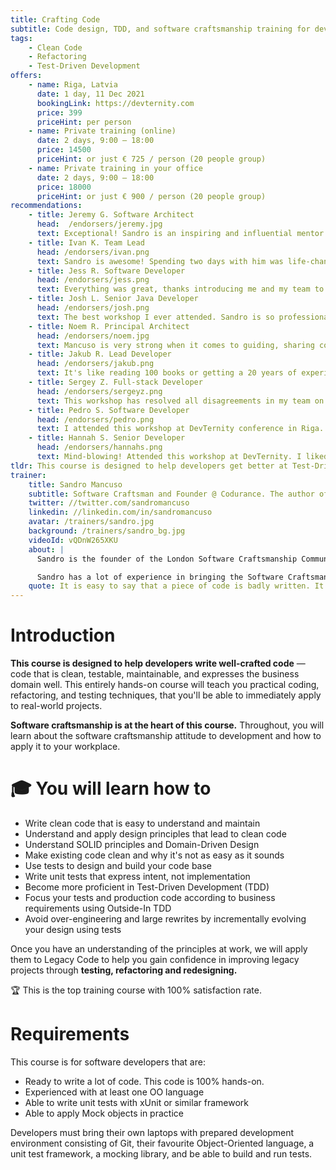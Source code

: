 ```yaml
---
title: Crafting Code
subtitle: Code design, TDD, and software craftsmanship training for developers.
tags:
    - Clean Code
    - Refactoring
    - Test-Driven Development
offers:
    - name: Riga, Latvia
      date: 1 day, 11 Dec 2021
      bookingLink: https://devternity.com
      price: 399
      priceHint: per person
    - name: Private training (online)
      date: 2 days, 9:00 – 18:00
      price: 14500
      priceHint: or just € 725 / person (20 people group)      
    - name: Private training in your office
      date: 2 days, 9:00 – 18:00
      price: 18000
      priceHint: or just € 900 / person (20 people group)
recommendations:
    - title: Jeremy G. Software Architect
      head:  /endorsers/jeremy.jpg
      text: Exceptional! Sandro is an inspiring and influential mentor. Even my skeptical colleagues are now learning TDD.
    - title: Ivan K. Team Lead
      head: /endorsers/ivan.png
      text: Sandro is awesome! Spending two days with him was life-changing. Together with my team we learned A LOT OF THINGS. And had a lot of laughter :)
    - title: Jess R. Software Developer
      head: /endorsers/jess.png
      text: Everything was great, thanks introducing me and my team to Sandro! Such a challenging and inspiring workshop! 
    - title: Josh L. Senior Java Developer
      head: /endorsers/josh.png
      text: The best workshop I ever attended. Sandro is so professional; I was also surprised how much value Sandro put into two days. His programming speed is absolutely mind-blowing. I got so much from this workshop! 
    - title: Noem R. Principal Architect
      head: /endorsers/noem.jpg
      text: Mancuso is very strong when it comes to guiding, sharing concepts, and guiding through questions. Absolutely above my expectations.
    - title: Jakub R. Lead Developer
      head: /endorsers/jakub.png
      text: It's like reading 100 books or getting a 20 years of experienced injection straight to your brain.
    - title: Sergey Z. Full-stack Developer
      head: /endorsers/sergeyz.png
      text: This workshop has resolved all disagreements in my team on how we should approach coding, how to write tests, what to refactor and what not. Worth every penny.
    - title: Pedro S. Software Developer
      head: /endorsers/pedro.png
      text: I attended this workshop at DevTernity conference in Riga. Absolutely loved zero theory and 100% practice approach.
    - title: Hannah S. Senior Developer
      head: /endorsers/hannahs.png
      text: Mind-blowing! Attended this workshop at DevTernity. I liked that it was very fast-paced and there was no time to chill – everyone was engaged in coding, pairing, discussions.  Two days is not enough. More please!
tldr: This course is designed to help developers get better at Test-Driven Development and write well-crafted code — code that is clean, testable, maintainable, and an expression of the business domain. The course is entirely hands-on, designed to teach developers practical techniques they can immediately apply to real-world projects. Software Craftsmanship is at the heart of this course. Throughout, you will learn about the Software Craftsmanship attitude to development and how to apply it to your workplace.
trainer:
    title: Sandro Mancuso
    subtitle: Software Craftsman and Founder @ Codurance. The author of «The Software Craftsman» best-seller
    twitter: //twitter.com/sandromancuso
    linkedin: //linkedin.com/in/sandromancuso
    avatar: /trainers/sandro.jpg
    background: /trainers/sandro_bg.jpg
    videoId: vQDnW265XKU
    about: | 
      Sandro is the founder of the London Software Craftsmanship Community (LSCC), the author of best-selling book «The Software Craftsman» and the founder of Codurance software development house.

      Sandro has a lot of experience in bringing the Software Craftsmanship ideology and Extreme Programming practices to organisations of all sizes. Sandro is internationally renowned by his work on evolving and spreading Software Craftsmanship and is frequently invited to speak in many conferences around the world. His professional aspiration is to raise the bar of the software industry by helping developers become better at and care more about their craft.
    quote: It is easy to say that a piece of code is badly written. It is easy to complain or even laugh. But the question is – are you good enough to make it better?
---
```


# Introduction



**This course is designed to help developers write well-crafted code** — code that is clean, testable, maintainable, and expresses the business domain well. This entirely hands-on course will teach you practical coding, refactoring, and testing techniques, that you'll be able to immediately apply to real-world projects.

**Software craftsmanship is at the heart of this course.** Throughout, you will learn about the software craftsmanship attitude to development and how to apply it to your workplace.

# 🎓 You will learn how to
- Write clean code that is easy to understand and maintain
- Understand and apply design principles that lead to clean code
- Understand SOLID principles and Domain-Driven Design
- Make existing code clean and why it's not as easy as it sounds
- Use tests to design and build your code base
- Write unit tests that express intent, not implementation
- Become more proficient in Test-Driven Development (TDD)
- Focus your tests and production code according to business requirements using Outside-In TDD
- Avoid over-engineering and large rewrites by incrementally evolving your design using tests

Once you have an understanding of the principles at work, we will apply them to Legacy Code to help you gain confidence in improving legacy projects through **testing, refactoring and redesigning.**

<div class="notification is-light is-info">

 🏆 This is the top training course with 100% satisfaction rate.

</div>

# Requirements
This course is for software developers that are:
- Ready to write a lot of code. This code is 100% hands-on.
- Experienced with at least one OO language
- Able to write unit tests with xUnit or similar framework
- Able to apply Mock objects in practice

<div class="notification is-light is-warning">
Developers must bring their own laptops with prepared development environment consisting of Git, their favourite Object-Oriented language, a unit test framework, a mocking library, and be able to build and run tests. 
</div>